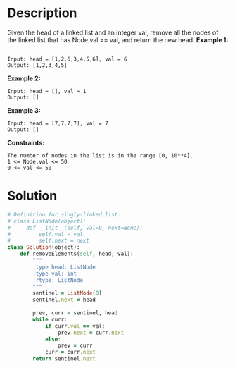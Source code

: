 # Description
Given the head of a linked list and an integer val, remove all the nodes of the linked list that has Node.val == val, and return the new head.
**Example 1:**

![]()
```
Input: head = [1,2,6,3,4,5,6], val = 6
Output: [1,2,3,4,5]
```
**Example 2:**
```
Input: head = [], val = 1
Output: []
```
**Example 3:**
```
Input: head = [7,7,7,7], val = 7
Output: []
```
**Constraints:**
```
The number of nodes in the list is in the range [0, 10**4].
1 <= Node.val <= 50
0 <= val <= 50
```
# Solution
```ruby
# Definition for singly-linked list.
# class ListNode(object):
#     def __init__(self, val=0, next=None):
#         self.val = val
#         self.next = next
class Solution(object):
    def removeElements(self, head, val):
        """
        :type head: ListNode
        :type val: int
        :rtype: ListNode
        """
        sentinel = ListNode(0)
        sentinel.next = head
        
        prev, curr = sentinel, head
        while curr:
            if curr.val == val:
                prev.next = curr.next
            else:
                prev = curr
            curr = curr.next
        return sentinel.next
```
